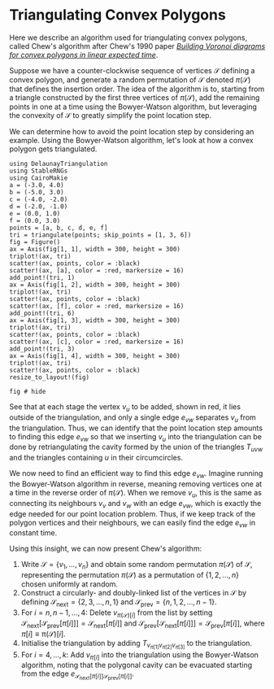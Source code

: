 # Triangulating Convex Polygons

Here we describe an algorithm used for triangulating convex polygons, called Chew's algorithm after Chew's 1990 paper [_Building Voronoi diagrams for convex polygons in linear expected time_](https://dl.acm.org/doi/10.5555/867875). 

Suppose we have a counter-clockwise sequence of vertices $\mathcal S$ defining a convex polygon, and generate a random permutation of $\mathcal S$ denoted $\pi(\mathcal S)$ that defines the insertion order. The idea of the algorithm is to, starting from a triangle constructed by the first three vertices of $\pi(\mathcal S)$, add the remaining points in one at a time using the Bowyer-Watson algorithm, but leveraging the convexity of $\mathcal S$ to greatly simplify the point location step.

We can determine how to avoid the point location step by considering an example. Using the Bowyer-Watson algorithm, let's look at how a convex polygon gets triangulated.

```@setup convpoly
using DelaunayTriangulation
using StableRNGs 
using CairoMakie 
a = (-3.0, 4.0)
b = (-5.0, 3.0)
c = (-4.0, -2.0)
d = (-2.0, -1.0)
e = (0.0, 1.0)
f = (0.0, 3.0)
points = [a, b, c, d, e, f]
tri = triangulate(points; skip_points = [1, 3, 6])
fig = Figure()
ax = Axis(fig[1, 1], width = 300, height = 300)
triplot!(ax, tri)
scatter!(ax, points, color = :black)
scatter!(ax, [a], color = :red, markersize = 16)
add_point!(tri, 1)
ax = Axis(fig[1, 2], width = 300, height = 300)
triplot!(ax, tri)
scatter!(ax, points, color = :black)
scatter!(ax, [f], color = :red, markersize = 16)
add_point!(tri, 6)
ax = Axis(fig[1, 3], width = 300, height = 300)
triplot!(ax, tri)
scatter!(ax, points, color = :black)
scatter!(ax, [c], color = :red, markersize = 16)
add_point!(tri, 3)
ax = Axis(fig[1, 4], width = 300, height = 300)
triplot!(ax, tri)
scatter!(ax, points, color = :black)
resize_to_layout!(fig)
```

```@example convpoly
fig # hide
```

See that at each stage the vertex $v_u$ to be added, shown in red, it lies outside of the triangulation, and only a single edge $e_{vw}$ separates $v_u$ from the triangulation. Thus, we can identify that the point location step amounts to finding this edge $e_{vw}$ so that we inserting $v_u$ into the triangulation can be done by retriangulating the cavity formed by the union of the triangles $T_{uvw}$ and the triangles containing $u$ in their circumcircles.

We now need to find an efficient way to find this edge $e_{vw}$. Imagine running the Bowyer-Watson algorithm in reverse, meaning removing vertices one at a time in the reverse order of $\pi(\mathcal S)$. When we remove $v_u$, this is the same as connecting its neighbours $v_v$ and $v_w$ with an edge $e_{vw}$, which is exactly the edge needed for our point location problem. Thus, if we keep track of the polygon vertices and their neighbours, we can easily find the edge $e_{vw}$ in constant time. 

Using this insight, we can now present Chew's algorithm:

1. Write $\mathcal S = \{v_1, \ldots, v_n\}$ and obtain some random permutation $\pi(\mathcal S)$ of $\mathcal S$, representing the permutation $\pi(\mathcal S)$ as a permutation of $\{1, 2, \ldots, n\}$ chosen uniformly at random.
2. Construct a circularly- and doubly-linked list of the vertices in $\mathcal S$ by defining $\mathcal S_{\text{next}} = \{2, 3, \ldots, n, 1\}$ and $\mathcal S_{\text{prev}} = \{n, 1, 2, \ldots, n-1\}$.
3. For $i = n,n-1,\ldots,4$: Delete $v_{\pi(\mathcal S)[i]}$ from the list by setting $\mathcal S_{\text{next}}[\mathcal S_{\text{prev}}[\pi[i]]] = \mathcal S_{\text{next}}[\pi[i]]$ and $\mathcal S_{\text{prev}}[\mathcal S_{\text{next}}[\pi[i]]] = \mathcal S_{\text{prev}}[\pi[i]]$, where $\pi[i] \equiv \mathcal \pi(\mathcal S)[i]$.
4. Initialise the triangulation by adding $T_{v_{\pi[1]}v_{\pi[2]}v_{\pi[3]}}$ to the triangulation.
5. For $i = 4, \ldots, k$: Add $v_{\pi[i]}$ into the triangulation using the Bowyer-Watson algorithm, noting that the polygonal cavity can be evacuated starting from the edge $e_{\mathcal S_{\text{next}}[\pi[i]]\mathcal S_{\text{prev}}[\pi[i]]}$.

